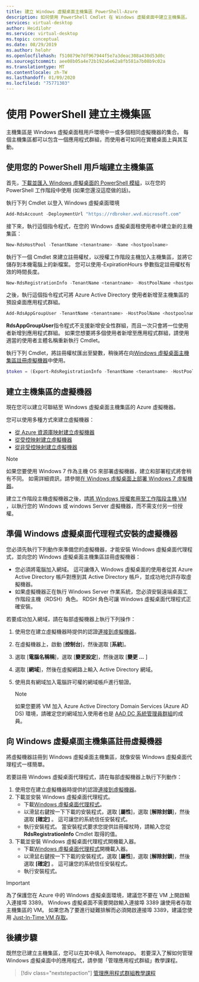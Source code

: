```yaml
---
title: 建立 Windows 虛擬桌面主機集區 PowerShell-Azure
description: 如何使用 PowerShell Cmdlet 在 Windows 虛擬桌面中建立主機集區。
services: virtual-desktop
author: Heidilohr
ms.service: virtual-desktop
ms.topic: conceptual
ms.date: 08/29/2019
ms.author: helohr
ms.openlocfilehash: f510879e7df967944f5e7a3deac308a430d53d0c
ms.sourcegitcommit: aee08b05a4e72b192a6e62a8fb581a7b08b9c02a
ms.translationtype: MT
ms.contentlocale: zh-TW
ms.lasthandoff: 01/09/2020
ms.locfileid: "75771303"
---
```

# <a name="create-a-host-pool-with-powershell"></a>使用 PowerShell 建立主機集區

主機集區是 Windows 虛擬桌面租用戶環境中一或多個相同虛擬機器的集合。 每個主機集區都可以包含一個應用程式群組，而使用者可如同在實體桌面上與其互動。

## <a name="use-your-powershell-client-to-create-a-host-pool"></a>使用您的 PowerShell 用戶端建立主機集區

首先，[下載並匯入 Windows 虛擬桌面的 PowerShell 模組](https://docs.microsoft.com/powershell/windows-virtual-desktop/overview)，以在您的 PowerShell 工作階段中使用 (如果您還沒這麼做的話)。

執行下列 Cmdlet 以登入 Windows 虛擬桌面環境

```powershell
Add-RdsAccount -DeploymentUrl "https://rdbroker.wvd.microsoft.com"
```

接下來，執行這個指令程式，在您的 Windows 虛擬桌面租使用者中建立新的主機集區：

```powershell
New-RdsHostPool -TenantName <tenantname> -Name <hostpoolname>
```

執行下一個 Cmdlet 來建立註冊權杖，以授權工作階段主機加入主機集區，並將它儲存到本機電腦上的新檔案。 您可以使用-ExpirationHours 參數指定註冊權杖有效的時間長度。

```powershell
New-RdsRegistrationInfo -TenantName <tenantname> -HostPoolName <hostpoolname> -ExpirationHours <number of hours> | Select-Object -ExpandProperty Token | Out-File -FilePath <PathToRegFile>
```

之後，執行這個指令程式可將 Azure Active Directory 使用者新增至主機集區的預設桌面應用程式群組。

```powershell
Add-RdsAppGroupUser -TenantName <tenantname> -HostPoolName <hostpoolname> -AppGroupName "Desktop Application Group" -UserPrincipalName <userupn>
```

**RdsAppGroupUser**指令程式不支援新增安全性群組，而且一次只會將一位使用者新增到應用程式群組。 如果您想要將多個使用者新增至應用程式群組，請使用適當的使用者主體名稱重新執行 Cmdlet。

執行下列 Cmdlet，將註冊權杖匯出至變數，稍後將在向[Windows 虛擬桌面主機集區註冊虛擬機器](#register-the-virtual-machines-to-the-windows-virtual-desktop-host-pool)中使用。

```powershell
$token = (Export-RdsRegistrationInfo -TenantName <tenantname> -HostPoolName <hostpoolname>).Token
```

## <a name="create-virtual-machines-for-the-host-pool"></a>建立主機集區的虛擬機器

現在您可以建立可聯結至 Windows 虛擬桌面主機集區的 Azure 虛擬機器。

您可以使用多種方式來建立虛擬機器：

- [從 Azure 資源庫映射建立虛擬機器](https://docs.microsoft.com/azure/virtual-machines/windows/quick-create-portal#create-virtual-machine)
- [從受控映射建立虛擬機器](https://docs.microsoft.com/azure/virtual-machines/windows/create-vm-generalized-managed)
- [從非受控映射建立虛擬機器](https://github.com/Azure/azure-quickstart-templates/tree/master/101-vm-from-user-image)

>[!NOTE]
>如果您要使用 Windows 7 作為主機 OS 來部署虛擬機器，建立和部署程式將會稍有不同。 如需詳細資訊，請參閱[在 Windows 虛擬桌面上部署 Windows 7 虛擬機器](deploy-windows-7-virtual-machine.md)。

建立工作階段主機虛擬機器之後，請[將 Windows 授權套用至工作階段主機 VM](./apply-windows-license.md#apply-a-windows-license-to-a-session-host-vm) ，以執行您的 Windows 或 windows Server 虛擬機器，而不需支付另一份授權。 

## <a name="prepare-the-virtual-machines-for-windows-virtual-desktop-agent-installations"></a>準備 Windows 虛擬桌面代理程式安裝的虛擬機器

您必須先執行下列動作來準備您的虛擬機器，才能安裝 Windows 虛擬桌面代理程式，並向您的 Windows 虛擬桌面主機集區註冊虛擬機器：

- 您必須將電腦加入網域。 這可讓傳入 Windows 虛擬桌面的使用者從其 Azure Active Directory 帳戶對應到其 Active Directory 帳戶，並成功地允許存取虛擬機器。
- 如果虛擬機器正在執行 Windows Server 作業系統，您必須安裝遠端桌面工作階段主機（RDSH）角色。 RDSH 角色可讓 Windows 虛擬桌面代理程式正確安裝。

若要成功加入網域，請在每部虛擬機器上執行下列操作：

1. 使用您在建立虛擬機器時提供的認證[連接到虛擬機器](https://docs.microsoft.com/azure/virtual-machines/windows/quick-create-portal#connect-to-virtual-machine)。
2. 在虛擬機器上，啟動 [**控制台**]，然後選取 [**系統**]。
3. 選取 [**電腦名稱稱**]，選取 [**變更設定**]，然後選取 [**變更 ...** ]
4. 選取 [**網域**]，然後在虛擬網路上輸入 Active Directory 網域。
5. 使用具有網域加入電腦許可權的網域帳戶進行驗證。

    >[!NOTE]
    > 如果您要將 VM 加入 Azure Active Directory Domain Services (Azure AD DS) 環境，請確定您的網域加入使用者也是 [AAD DC 系統管理員群組](../active-directory-domain-services/tutorial-create-instance-advanced.md#configure-an-administrative-group)的成員。

## <a name="register-the-virtual-machines-to-the-windows-virtual-desktop-host-pool"></a>向 Windows 虛擬桌面主機集區註冊虛擬機器

將虛擬機器註冊到 Windows 虛擬桌面主機集區，就像安裝 Windows 虛擬桌面代理程式一樣簡單。

若要註冊 Windows 虛擬桌面代理程式，請在每部虛擬機器上執行下列動作：

1. 使用您在建立虛擬機器時提供的認證[連接到虛擬機器](https://docs.microsoft.com/azure/virtual-machines/windows/quick-create-portal#connect-to-virtual-machine)。
2. 下載並安裝 Windows 虛擬桌面代理程式。
   - 下載[Windows 虛擬桌面代理程式](https://query.prod.cms.rt.microsoft.com/cms/api/am/binary/RWrmXv)。
   - 以滑鼠右鍵按一下下載的安裝程式，選取 [**屬性**]，選取 [**解除封鎖**]，然後選取 **[確定]** 。 這可讓您的系統信任安裝程式。
   - 執行安裝程式。 當安裝程式要求您提供註冊權杖時，請輸入您從**RdsRegistrationInfo** Cmdlet 取得的值。
3. 下載並安裝 Windows 虛擬桌面代理程式開機載入器。
   - 下載[Windows 虛擬桌面代理程式](https://query.prod.cms.rt.microsoft.com/cms/api/am/binary/RWrxrH)開機載入器。
   - 以滑鼠右鍵按一下下載的安裝程式，選取 [**屬性**]，選取 [**解除封鎖**]，然後選取 **[確定]** 。 這可讓您的系統信任安裝程式。
   - 執行安裝程式。

>[!IMPORTANT]
>為了保護您在 Azure 中的 Windows 虛擬桌面環境，建議您不要在 VM 上開啟輸入連接埠 3389。 Windows 虛擬桌面不需要開啟輸入連接埠 3389 讓使用者存取主機集區的 VM。 如果您為了要進行疑難排解而必須開啟連接埠 3389，建議您使用 [Just-In-Time VM 存取](https://docs.microsoft.com/azure/security-center/security-center-just-in-time)。

## <a name="next-steps"></a>後續步驟

既然您已建立主機集區，您可以在其中填入 Remoteapp。 若要深入了解如何管理 Windows 虛擬桌面中的應用程式，請參閱「管理應用程式群組」教學課程。

> [!div class="nextstepaction"]
> [管理應用程式群組教學課程](./manage-app-groups.md)
